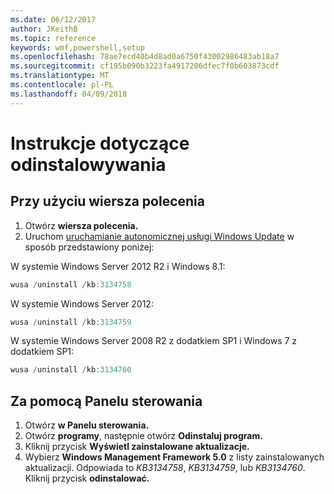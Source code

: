 ```yaml
---
ms.date: 06/12/2017
author: JKeithB
ms.topic: reference
keywords: wmf,powershell,setup
ms.openlocfilehash: 78ae7ecd40b4d8ad0a6750f43002986483ab18a7
ms.sourcegitcommit: cf195b090b3223fa4917206dfec7f0b603873cdf
ms.translationtype: MT
ms.contentlocale: pl-PL
ms.lasthandoff: 04/09/2018
---
```

# <a name="uninstallation-instructions"></a>Instrukcje dotyczące odinstalowywania

## <a name="using-command-prompt"></a>Przy użyciu wiersza polecenia
1.  Otwórz **wiersza polecenia.**
2.  Uruchom [uruchamianie autonomicznej usługi Windows Update](https://support.microsoft.com/en-us/kb/934307) w sposób przedstawiony poniżej:

W systemie Windows Server 2012 R2 i Windows 8.1:
```powershell
wusa /uninstall /kb:3134758
```
W systemie Windows Server 2012:
```powershell
wusa /uninstall /kb:3134759
```
W systemie Windows Server 2008 R2 z dodatkiem SP1 i Windows 7 z dodatkiem SP1:
```powershell
wusa /uninstall /kb:3134760
```

## <a name="using-control-panel"></a>Za pomocą Panelu sterowania
1.  Otwórz **w Panelu sterowania.**
2.  Otwórz **programy**, następnie otwórz **Odinstaluj program.**
3.  Kliknij przycisk **Wyświetl zainstalowane aktualizacje.**
4.  Wybierz **Windows Management Framework 5.0** z listy zainstalowanych aktualizacji. Odpowiada to *KB3134758*, *KB3134759*, lub *KB3134760*. Kliknij przycisk **odinstalować.**